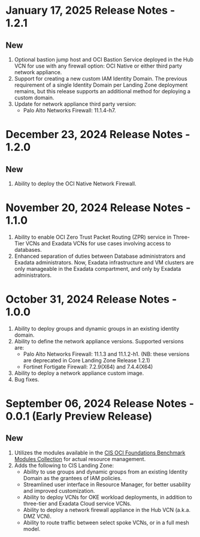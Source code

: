 # January 17, 2025 Release Notes - 1.2.1
## New
1. Optional bastion jump host and OCI Bastion Service deployed in the Hub VCN for use with any firewall option: OCI Native or either third party network appliance.
2. Support for creating a new custom IAM Identity Domain. The previous requirement of a single Identity Domain per Landing Zone deployment remains, but this release supports an additional method for deploying a custom domain.
3. Update for network appliance third party version:
    - Palo Alto Networks Firewall: 11.1.4-h7. 

# December 23, 2024 Release Notes - 1.2.0
## New
1. Ability to deploy the OCI Native Network Firewall.

# November 20, 2024 Release Notes - 1.1.0
1. Ability to enable OCI Zero Trust Packet Routing (ZPR) service in Three-Tier VCNs and Exadata VCNs for use cases involving access to databases.
2. Enhanced separation of duties between Database administrators and Exadata administrators. Now, Exadata infrastructure and VM clusters are only manageable in the Exadata compartment, and only by Exadata administrators.

# October 31, 2024 Release Notes - 1.0.0
1. Ability to deploy groups and dynamic groups in an existing identity domain.
2. Ability to define the network appliance versions. Supported versions are:
    - Palo Alto Networks Firewall: 11.1.3 and 11.1.2-h1. (NB: these versions are deprecated in Core Landing Zone Release 1.2.1)
    - Fortinet Fortigate Firewall: 7.2.9(X64) and 7.4.4(X64)
3. Ability to deploy a network appliance custom image.
4. Bug fixes.    


# September 06, 2024 Release Notes - 0.0.1 (Early Preview Release)
## New
1. Utilizes the modules available in the [CIS OCI Foundations Benchmark Modules Collection](./README.md#modules) for actual resource management.
2. Adds the following to CIS Landing Zone:
    - Ability to use groups and dynamic groups from an existing Identity Domain as the grantees of IAM policies.
    - Streamlined user interface in Resource Manager, for better usability and improved customization.
    - Ability to deploy VCNs for OKE workload deployments, in addition to three-tier and Exadata Cloud service VCNs.
    - Ability to deploy a network firewall appliance in the Hub VCN (a.k.a. DMZ VCN).  
    - Ability to route traffic between select spoke VCNs, or in a full mesh model.
